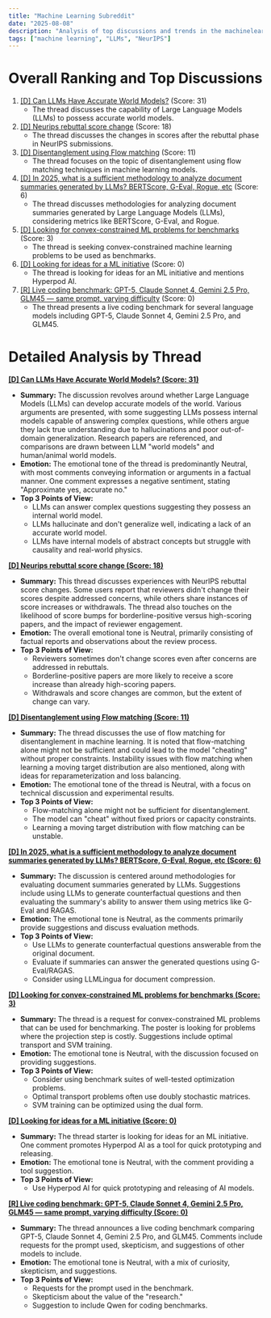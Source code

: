 ```yaml
---
title: "Machine Learning Subreddit"
date: "2025-08-08"
description: "Analysis of top discussions and trends in the machinelearning subreddit"
tags: ["machine learning", "LLMs", "NeurIPS"]
---
```


# Overall Ranking and Top Discussions
1.  [[D] Can LLMs Have Accurate World Models?](https://www.reddit.com/r/MachineLearning/comments/1mkelg5/d_can_llms_have_accurate_world_models/) (Score: 31)
    *   The thread discusses the capability of Large Language Models (LLMs) to possess accurate world models.
2.  [[D] Neurips rebuttal score change](https://www.reddit.com/r/MachineLearning/comments/1mkqbkh/d_neurips_rebuttal_score_change/) (Score: 18)
    *   The thread discusses the changes in scores after the rebuttal phase in NeurIPS submissions.
3.  [[D] Disentanglement using Flow matching](https://www.reddit.com/r/MachineLearning/comments/1mkny59/d_disentanglement_using_flow_matching/) (Score: 11)
    *   The thread focuses on the topic of disentanglement using flow matching techniques in machine learning models.
4.  [[D] In 2025, what is a sufficient methodology to analyze document summaries generated by LLMs? BERTScore, G-Eval, Rogue, etc](https://www.reddit.com/r/MachineLearning/comments/1mkge00/d_in_2025_what_is_a_sufficient_methodology_to/) (Score: 6)
    *   The thread discusses methodologies for analyzing document summaries generated by Large Language Models (LLMs), considering metrics like BERTScore, G-Eval, and Rogue.
5.  [[D] Looking for convex-constrained ML problems for benchmarks](https://www.reddit.com/r/MachineLearning/comments/1mkxewf/d_looking_for_convexconstrained_ml_problems_for/) (Score: 3)
    *   The thread is seeking convex-constrained machine learning problems to be used as benchmarks.
6.  [[D] Looking for ideas for a ML initiative](https://www.reddit.com/r/MachineLearning/comments/1mkr9wy/d_looking_for_ideas_for_a_ml_initiative/) (Score: 0)
    *   The thread is looking for ideas for an ML initiative and mentions Hyperpod AI.
7.  [[R] Live coding benchmark: GPT-5, Claude Sonnet 4, Gemini 2.5 Pro, GLM45 — same prompt, varying difficulty](https://www.reddit.com/r/MachineLearning/comments/1mkw2z1/r_live_coding_benchmark_gpt5_claude_sonnet_4/) (Score: 0)
    *   The thread presents a live coding benchmark for several language models including GPT-5, Claude Sonnet 4, Gemini 2.5 Pro, and GLM45.

# Detailed Analysis by Thread
**[[D] Can LLMs Have Accurate World Models? (Score: 31)](https://www.reddit.com/r/MachineLearning/comments/1mkelg5/d_can_llms_have_accurate_world_models/)**
*  **Summary:** The discussion revolves around whether Large Language Models (LLMs) can develop accurate models of the world. Various arguments are presented, with some suggesting LLMs possess internal models capable of answering complex questions, while others argue they lack true understanding due to hallucinations and poor out-of-domain generalization. Research papers are referenced, and comparisons are drawn between LLM "world models" and human/animal world models.
*  **Emotion:** The emotional tone of the thread is predominantly Neutral, with most comments conveying information or arguments in a factual manner. One comment expresses a negative sentiment, stating "Approximate yes, accurate no."
*  **Top 3 Points of View:**
    *   LLMs can answer complex questions suggesting they possess an internal world model.
    *   LLMs hallucinate and don't generalize well, indicating a lack of an accurate world model.
    *   LLMs have internal models of abstract concepts but struggle with causality and real-world physics.

**[[D] Neurips rebuttal score change (Score: 18)](https://www.reddit.com/r/MachineLearning/comments/1mkqbkh/d_neurips_rebuttal_score_change/)**
*  **Summary:** This thread discusses experiences with NeurIPS rebuttal score changes. Some users report that reviewers didn't change their scores despite addressed concerns, while others share instances of score increases or withdrawals. The thread also touches on the likelihood of score bumps for borderline-positive versus high-scoring papers, and the impact of reviewer engagement.
*  **Emotion:** The overall emotional tone is Neutral, primarily consisting of factual reports and observations about the review process.
*  **Top 3 Points of View:**
    *   Reviewers sometimes don't change scores even after concerns are addressed in rebuttals.
    *   Borderline-positive papers are more likely to receive a score increase than already high-scoring papers.
    *   Withdrawals and score changes are common, but the extent of change can vary.

**[[D] Disentanglement using Flow matching (Score: 11)](https://www.reddit.com/r/MachineLearning/comments/1mkny59/d_disentanglement_using_flow_matching/)**
*  **Summary:** The thread discusses the use of flow matching for disentanglement in machine learning. It is noted that flow-matching alone might not be sufficient and could lead to the model "cheating" without proper constraints. Instability issues with flow matching when learning a moving target distribution are also mentioned, along with ideas for reparameterization and loss balancing.
*  **Emotion:** The emotional tone of the thread is Neutral, with a focus on technical discussion and experimental results.
*  **Top 3 Points of View:**
    *   Flow-matching alone might not be sufficient for disentanglement.
    *   The model can "cheat" without fixed priors or capacity constraints.
    *   Learning a moving target distribution with flow matching can be unstable.

**[[D] In 2025, what is a sufficient methodology to analyze document summaries generated by LLMs? BERTScore, G-Eval, Rogue, etc (Score: 6)](https://www.reddit.com/r/MachineLearning/comments/1mkge00/d_in_2025_what_is_a_sufficient_methodology_to/)**
*  **Summary:** The discussion is centered around methodologies for evaluating document summaries generated by LLMs. Suggestions include using LLMs to generate counterfactual questions and then evaluating the summary's ability to answer them using metrics like G-Eval and RAGAS.
*  **Emotion:** The emotional tone is Neutral, as the comments primarily provide suggestions and discuss evaluation methods.
*  **Top 3 Points of View:**
    *   Use LLMs to generate counterfactual questions answerable from the original document.
    *   Evaluate if summaries can answer the generated questions using G-Eval/RAGAS.
    *   Consider using LLMLingua for document compression.

**[[D] Looking for convex-constrained ML problems for benchmarks (Score: 3)](https://www.reddit.com/r/MachineLearning/comments/1mkxewf/d_looking_for_convexconstrained_ml_problems_for/)**
*  **Summary:** The thread is a request for convex-constrained ML problems that can be used for benchmarking. The poster is looking for problems where the projection step is costly. Suggestions include optimal transport and SVM training.
*  **Emotion:** The emotional tone is Neutral, with the discussion focused on providing suggestions.
*  **Top 3 Points of View:**
    *   Consider using benchmark suites of well-tested optimization problems.
    *   Optimal transport problems often use doubly stochastic matrices.
    *   SVM training can be optimized using the dual form.

**[[D] Looking for ideas for a ML initiative (Score: 0)](https://www.reddit.com/r/MachineLearning/comments/1mkr9wy/d_looking_for_ideas_for_a_ml_initiative/)**
*  **Summary:** The thread starter is looking for ideas for an ML initiative. One comment promotes Hyperpod AI as a tool for quick prototyping and releasing.
*  **Emotion:** The emotional tone is Neutral, with the comment providing a tool suggestion.
*  **Top 3 Points of View:**
    *   Use Hyperpod AI for quick prototyping and releasing of AI models.

**[[R] Live coding benchmark: GPT-5, Claude Sonnet 4, Gemini 2.5 Pro, GLM45 — same prompt, varying difficulty (Score: 0)](https://www.reddit.com/r/MachineLearning/comments/1mkw2z1/r_live_coding_benchmark_gpt5_claude_sonnet_4/)**
*  **Summary:** The thread announces a live coding benchmark comparing GPT-5, Claude Sonnet 4, Gemini 2.5 Pro, and GLM45. Comments include requests for the prompt used, skepticism, and suggestions of other models to include.
*  **Emotion:** The emotional tone is Neutral, with a mix of curiosity, skepticism, and suggestions.
*  **Top 3 Points of View:**
    *   Requests for the prompt used in the benchmark.
    *   Skepticism about the value of the "research."
    *   Suggestion to include Qwen for coding benchmarks.

